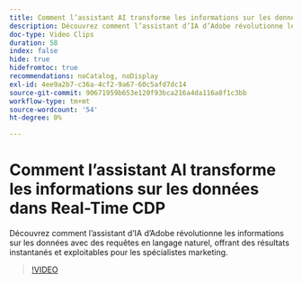 ```yaml
---
title: Comment l’assistant AI transforme les informations sur les données dans Real-Time CDP
description: Découvrez comment l’assistant d’IA d’Adobe révolutionne les informations sur les données avec des requêtes en langage naturel, offrant des résultats instantanés et exploitables pour les spécialistes marketing.
doc-type: Video Clips
duration: 58
index: false
hide: true
hidefromtoc: true
recommendations: noCatalog, noDisplay
exl-id: 4ee9a2b7-c36a-4cf2-9a67-60c5afd7dc14
source-git-commit: 90671959b653e120f93bca216a4da116a8f1c3bb
workflow-type: tm+mt
source-wordcount: '54'
ht-degree: 0%

---
```


# Comment l’assistant AI transforme les informations sur les données dans Real-Time CDP

Découvrez comment l’assistant d’IA d’Adobe révolutionne les informations sur les données avec des requêtes en langage naturel, offrant des résultats instantanés et exploitables pour les spécialistes marketing.

<!-- 62_S653_3442539_57_how-ai-assistant-transforms-data-insights-in-realtime-cdp -->
>[!VIDEO](https://video.tv.adobe.com/v/3458199/?learn=on&enablevpops=true)
